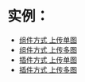 # 实例：

  - [组件方式 上传单图](example/1.component-single.html)
  - [组件方式 上传多图](example/2.component-multiple.html)
  - [插件方式 上传单图](example/3.plugin-single.html)
  - [插件方式 上传多图](example/4.plugin-multiple.html)
